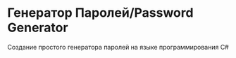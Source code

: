 # Генератор Паролей/Password Generator
 Создание простого генератора паролей на языке программирования С#
